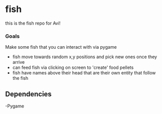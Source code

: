 # fish
this is the fish repo for Avi!
### Goals
Make some fish that you can interact with via pygame
  - fish move towards random x,y positions and pick new ones once they arrive
  - can feed fish via clicking on screen to 'create' food pellets
  - fish have names above their head that are their own entity that follow the fish

## Dependencies
  -Pygame

